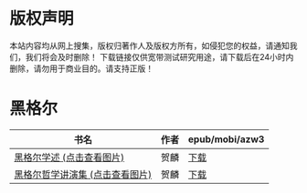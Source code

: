# 版权声明

本站内容均从网上搜集，版权归著作人及版权方所有，如侵犯您的权益，请通知我们，我们将会及时删除！ 下载链接仅供宽带测试研究用途，请下载后在24小时内删除，请勿用于商业目的。请支持正版！

# 黑格尔

| 书名 | 作者 | epub/mobi/azw3 |
| --- | --- | --- |
| [黑格尔学述 (点击查看图片)](https://www.dushupai.com/attachment/2024/06/07/2a3f0c4bd4aaa009.jpg) | 贺麟 | [下载](https://url89.ctfile.com/f/31084289-1357044370-525bea?p=8866) |
| [黑格尔哲学讲演集 (点击查看图片)](https://www.dushupai.com/attachment/2024/06/07/a45b613244416282.jpg) | 贺麟 | [下载](https://url89.ctfile.com/f/31084289-1357043905-0f7e12?p=8866) |
